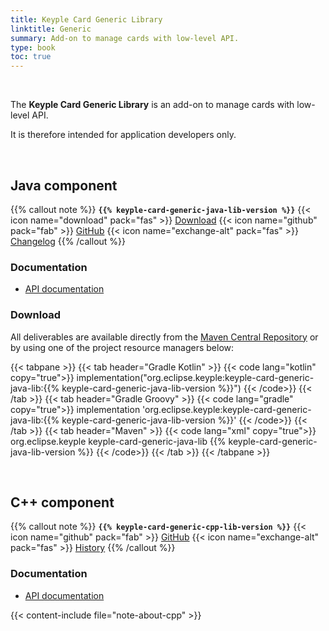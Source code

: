 ```yaml
---
title: Keyple Card Generic Library
linktitle: Generic
summary: Add-on to manage cards with low-level API.
type: book
toc: true
---
```


<br>

The **Keyple Card Generic Library** is an add-on to manage cards with low-level API.

It is therefore intended for application developers only.

<br>

## Java component

{{% callout note %}}
**`{{% keyple-card-generic-java-lib-version %}}`**
<span class="component-metadata">{{< icon name="download" pack="fas" >}} [Download](#download)</span>
<span class="component-metadata">{{< icon name="github" pack="fab" >}} [GitHub](https://github.com/eclipse-keyple/keyple-card-generic-java-lib/)</span>
<span class="component-metadata">{{< icon name="exchange-alt" pack="fas" >}} [Changelog](https://github.com/eclipse-keyple/keyple-card-generic-java-lib/blob/main/CHANGELOG.md)</span>
{{% /callout %}}

### Documentation

* [API documentation](https://docs.keyple.org/keyple-card-generic-java-lib)

### Download

All deliverables are available directly from the [Maven Central Repository](https://central.sonatype.com/search?q=keyple-card-generic-java-lib) or by using one of the project resource managers below:

{{< tabpane >}}
{{< tab header="Gradle Kotlin" >}}
{{< code lang="kotlin" copy="true">}}
implementation("org.eclipse.keyple:keyple-card-generic-java-lib:{{% keyple-card-generic-java-lib-version %}}")
{{< /code>}}
{{< /tab >}}
{{< tab header="Gradle Groovy" >}}
{{< code lang="gradle" copy="true">}}
implementation 'org.eclipse.keyple:keyple-card-generic-java-lib:{{% keyple-card-generic-java-lib-version %}}'
{{< /code>}}
{{< /tab >}}
{{< tab header="Maven" >}}
{{< code lang="xml" copy="true">}}
<dependency>
  <groupId>org.eclipse.keyple</groupId>
  <artifactId>keyple-card-generic-java-lib</artifactId>
  <version>{{% keyple-card-generic-java-lib-version %}}</version>
</dependency>
{{< /code>}}
{{< /tab >}}
{{< /tabpane >}}

<br>

## C++ component

{{% callout note %}}
**`{{% keyple-card-generic-cpp-lib-version %}}`**
<span class="component-metadata">{{< icon name="github" pack="fab" >}} [GitHub](https://github.com/eclipse-keyple/keyple-card-generic-cpp-lib/)</span>
<span class="component-metadata">{{< icon name="exchange-alt" pack="fas" >}} [History](https://github.com/eclipse-keyple/keyple-card-generic-cpp-lib/releases)</span>
{{% /callout %}}

### Documentation

* [API documentation](https://docs.keyple.org/keyple-card-generic-cpp-lib)

{{< content-include file="note-about-cpp" >}}